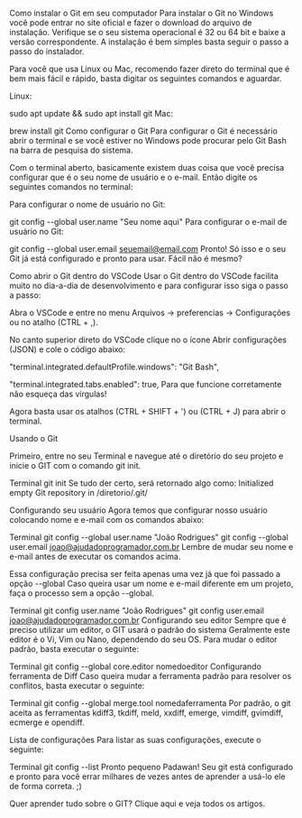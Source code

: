 Como instalar o Git em seu computador
Para instalar o Git no Windows você pode entrar no site oficial e fazer o download do arquivo de instalação. Verifique se o seu sistema operacional é 32 ou 64 bit e baixe a versão correspondente. A instalação é bem simples basta seguir o passo a passo do instalador.

Para você que usa Linux ou Mac, recomendo fazer direto do terminal que é bem mais fácil e rápido, basta digitar os seguintes comandos e aguardar.

Linux:


sudo apt update && sudo apt install git
Mac:


brew install git
Como configurar o Git
Para configurar o Git é necessário abrir o terminal e se você estiver no Windows pode procurar pelo Git Bash na barra de pesquisa do sistema.

Com o terminal aberto, basicamente existem duas coisa que você precisa configurar que é o seu nome de usuário e o e-mail. Então digite os seguintes comandos no terminal:

Para configurar o nome de usuário no Git:


git config --global user.name "Seu nome aqui"
Para configurar o e-mail de usuário no Git:


git config --global user.email seuemail@email.com
Pronto! Só isso e o seu Git já está configurado e pronto para usar. Fácil não é mesmo?

Como abrir o Git dentro do VSCode
Usar o Git dentro do VSCode facilita muito no dia-a-dia de desenvolvimento e para configurar isso siga o passo a passo:

Abra o VSCode e entre no menu Arquivos -> preferencias -> Configurações ou no atalho (CTRL + ,).

No canto superior direto do VSCode clique no o ícone Abrir configurações (JSON) e cole o código abaixo:


"terminal.integrated.defaultProfile.windows": "Git Bash",

"terminal.integrated.tabs.enabled": true,
Para que funcione corretamente não esqueça das vírgulas!

Agora basta usar os atalhos (CTRL + SHIFT + ') ou (CTRL + J) para abrir o terminal.




Usando o Git


Primeiro, entre no seu Terminal e navegue até o diretório do seu projeto e inicie o GIT com o comando git init.

Terminal
git init
Se tudo der certo, será retornado algo como:
Initialized empty Git repository in /diretorio/.git/

Configurando seu usuário
Agora temos que configurar nosso usuário colocando nome e e-mail com os comandos abaixo:

Terminal
git config --global user.name "João Rodrigues"
git config --global user.email joao@ajudadoprogramador.com.br
Lembre de mudar seu nome e e-mail antes de executar os comandos acima.

Essa configuração precisa ser feita apenas uma vez já que foi passado a opção --global Caso queira usar um nome e e-mail diferente em um projeto, faça o processo sem a opção --global.

Terminal
git config user.name "João Rodrigues"
git config user.email joao@ajudadoprogramador.com.br
Configurando seu editor
Sempre que é preciso utilizar um editor, o GIT usará o padrão do sistema Geralmente este editor é o Vi, Vim ou Nano, dependendo do seu OS. Para mudar o editor padrão, basta executar o seguinte:

Terminal
git config --global core.editor nomedoeditor
Configurando ferramenta de Diff
Caso queira mudar a ferramenta padrão para resolver os conflitos, basta executar o seguinte:

Terminal
git config --global merge.tool nomedaferramenta
Por padrão, o git aceita as ferramentas kdiff3, tkdiff, meld, xxdiff, emerge, vimdiff, gvimdiff, ecmerge e opendiff.

Lista de configurações
Para listar as suas configurações, execute o seguinte:

Terminal
git config --list
Pronto pequeno Padawan! Seu git está configurado e pronto para você errar milhares de vezes antes de aprender a usá-lo ele de forma correta. ;)

Quer aprender tudo sobre o GIT? Clique aqui e veja todos os artigos.